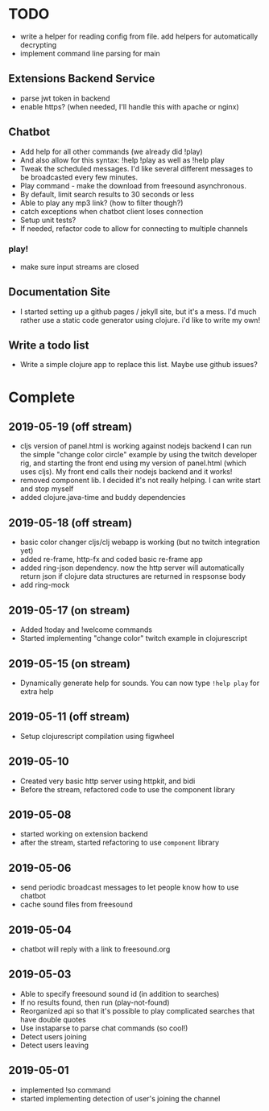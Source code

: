 # TODO

- write a helper for reading config from file. add helpers for
  automatically decrypting
- implement command line parsing for main 

## Extensions Backend Service

- parse jwt token in backend
- enable https? (when needed, I'll handle this with apache or nginx)

## Chatbot

- Add help for all other commands (we already did !play)
- And also allow for this syntax: !help !play as well as !help play
- Tweak the scheduled messages. I'd like several different messages to 
  be broadcasted every few minutes. 
- Play command - make the download from freesound asynchronous. 
- By default, limit search results to 30 seconds or less
- Able to play any mp3 link? (how to filter though?)
- catch exceptions when chatbot client loses connection
- Setup unit tests?
- If needed, refactor code to allow for connecting to multiple channels

### play!

- make sure input streams are closed

## Documentation Site

- I started setting up a github pages / jekyll site, but it's a
  mess. I'd much rather use a static code generator using clojure. i'd
  like to write my own!

## Write a todo list

- Write a simple clojure app to replace this list. Maybe use github issues?

# Complete

## 2019-05-19 (off stream)

- cljs version of panel.html is working against nodejs backend I can
  run the simple "change color circle" example by using the twitch
  developer rig, and starting the front end using my version of
  panel.html (which uses cljs). My front end calls their nodejs
  backend and it works!
- removed component lib. I decided it's not really helping. I can write
  start and stop myself
- added clojure.java-time and buddy dependencies 

## 2019-05-18 (off stream)

- basic color changer cljs/clj webapp is working (but no twitch integration yet)
- added re-frame, http-fx and coded basic re-frame app
- added ring-json dependency. now the http server will automatically
  return json if clojure data structures are returned in respsonse
  body
- add ring-mock

## 2019-05-17 (on stream)

- Added !today and !welcome commands
- Started implementing "change color" twitch example in clojurescript

## 2019-05-15 (on stream)

- Dynamically generate help for sounds. You can now type 
  `!help play` for extra help

## 2019-05-11 (off stream)

- Setup clojurescript compilation using figwheel

## 2019-05-10

- Created very basic http server using httpkit, and bidi
- Before the stream, refactored code to use the component library

## 2019-05-08 

- started working on extension backend
- after the stream, started refactoring to use `component` library

## 2019-05-06

- send periodic broadcast messages to let people know how to use chatbot
- cache sound files from freesound

## 2019-05-04

- chatbot will reply with a link to freesound.org

## 2019-05-03

- Able to specify freesound sound id (in addition to searches)
- If no results found, then run (play-not-found)
- Reorganized api so that it's possible to play complicated searches that have double quotes
- Use instaparse to parse chat commands (so cool!)
- Detect users joining
- Detect users leaving

## 2019-05-01 

- implemented !so command
- started implementing detection of user's joining the channel

